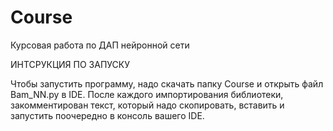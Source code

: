 # Course
Курсовая работа по ДАП нейронной сети


ИНТСРУКЦИЯ ПО ЗАПУСКУ

Чтобы запустить программу, надо скачать папку Course и открыть файл Bam_NN.py в IDE.
После каждого импортирования библиотеки, закомментирован текст, который надо скопировать, вставить и запустить поочередно в консоль вашего IDE.
